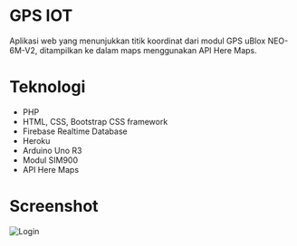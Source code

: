 # GPS IOT 

Aplikasi web yang menunjukkan titik koordinat dari modul GPS uBlox NEO-6M-V2, ditampilkan ke dalam maps menggunakan API Here Maps.


# Teknologi

* PHP
* HTML, CSS, Bootstrap CSS framework
* Firebase Realtime Database
* Heroku
* Arduino Uno R3
* Modul SIM900
* API Here Maps

# Screenshot
![Login](https://i.imgur.com/lHuiU3u.jpg)
